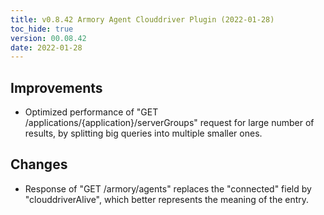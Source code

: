 ```yaml
---
title: v0.8.42 Armory Agent Clouddriver Plugin (2022-01-28)
toc_hide: true
version: 00.08.42
date: 2022-01-28
---
```


## Improvements
* Optimized performance of "GET /applications/{application}/serverGroups" request for large number of results, by splitting big queries into multiple smaller ones.

## Changes
* Response of "GET /armory/agents" replaces the "connected" field by "clouddriverAlive", which better represents the meaning of the entry.
